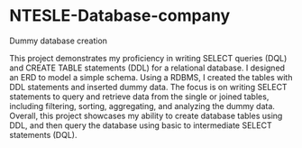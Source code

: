 # NTESLE-Database-company
Dummy database creation

This project demonstrates my proficiency in writing SELECT queries (DQL) and CREATE TABLE statements (DDL) for a relational database. I designed an ERD to model a simple schema. Using a RDBMS, I created the tables with DDL statements and inserted dummy data. The focus is on writing SELECT statements to query and retrieve data from the single or joined tables, including filtering, sorting, aggregating, and analyzing the dummy data. Overall, this project showcases my ability to create database tables using DDL, and then query the database using basic to intermediate SELECT statements (DQL).
